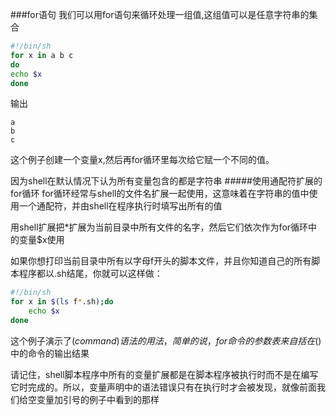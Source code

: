 ###for语句
我们可以用for语句来循环处理一组值,这组值可以是任意字符串的集合
```bash
#!/bin/sh
for x in a b c
do
echo $x
done
```
输出
```text
a
b
c
```
这个例子创建一个变量x,然后再for循环里每次给它赋一个不同的值。
			
因为shell在默认情况下认为所有变量包含的都是字符串
#####使用通配符扩展的for循环
for循环经常与shell的文件名扩展一起使用，这意味着在字符串的值中使用一个通配符，并由shell在程序执行时填写出所有的值	

用shell扩展把*扩展为当前目录中所有文件的名字，然后它们依次作为for循环中的变量$x使用		

如果你想打印当前目录中所有以字母f开头的脚本文件，并且你知道自己的所有脚本程序都以.sh结尾，你就可以这样做：
```bash
#!/bin/sh
for x in $(ls f*.sh);do
	echo $x
done
```
这个例子演示了$(command)语法的用法，简单的说，for命令的参数表来自括在$()中的命令的输出结果	

请记住，shell脚本程序中所有的变量扩展都是在脚本程序被执行时而不是在编写它时完成的。所以，变量声明中的语法错误只有在执行时才会被发现，就像前面我们给空变量加引号的例子中看到的那样
